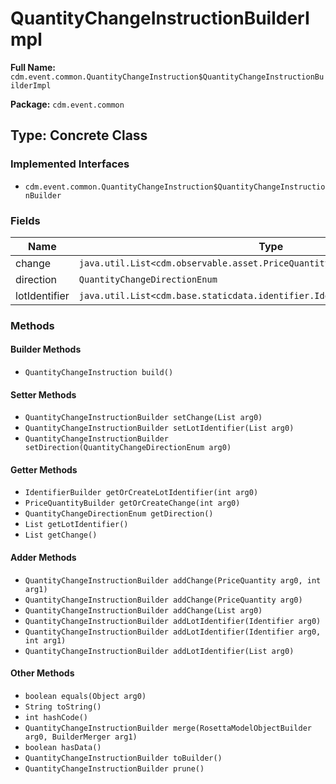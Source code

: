 # QuantityChangeInstructionBuilderImpl

**Full Name:** `cdm.event.common.QuantityChangeInstruction$QuantityChangeInstructionBuilderImpl`

**Package:** `cdm.event.common`

## Type: Concrete Class

### Implemented Interfaces

- `cdm.event.common.QuantityChangeInstruction$QuantityChangeInstructionBuilder`

### Fields

| Name | Type | Description |
|------|------|-------------|
| change | `java.util.List<cdm.observable.asset.PriceQuantity$PriceQuantityBuilder>` |  |
| direction | `QuantityChangeDirectionEnum` |  |
| lotIdentifier | `java.util.List<cdm.base.staticdata.identifier.Identifier$IdentifierBuilder>` |  |

### Methods

#### Builder Methods

- `QuantityChangeInstruction build()`

#### Setter Methods

- `QuantityChangeInstructionBuilder setChange(List arg0)`
- `QuantityChangeInstructionBuilder setLotIdentifier(List arg0)`
- `QuantityChangeInstructionBuilder setDirection(QuantityChangeDirectionEnum arg0)`

#### Getter Methods

- `IdentifierBuilder getOrCreateLotIdentifier(int arg0)`
- `PriceQuantityBuilder getOrCreateChange(int arg0)`
- `QuantityChangeDirectionEnum getDirection()`
- `List getLotIdentifier()`
- `List getChange()`

#### Adder Methods

- `QuantityChangeInstructionBuilder addChange(PriceQuantity arg0, int arg1)`
- `QuantityChangeInstructionBuilder addChange(PriceQuantity arg0)`
- `QuantityChangeInstructionBuilder addChange(List arg0)`
- `QuantityChangeInstructionBuilder addLotIdentifier(Identifier arg0)`
- `QuantityChangeInstructionBuilder addLotIdentifier(Identifier arg0, int arg1)`
- `QuantityChangeInstructionBuilder addLotIdentifier(List arg0)`

#### Other Methods

- `boolean equals(Object arg0)`
- `String toString()`
- `int hashCode()`
- `QuantityChangeInstructionBuilder merge(RosettaModelObjectBuilder arg0, BuilderMerger arg1)`
- `boolean hasData()`
- `QuantityChangeInstructionBuilder toBuilder()`
- `QuantityChangeInstructionBuilder prune()`

